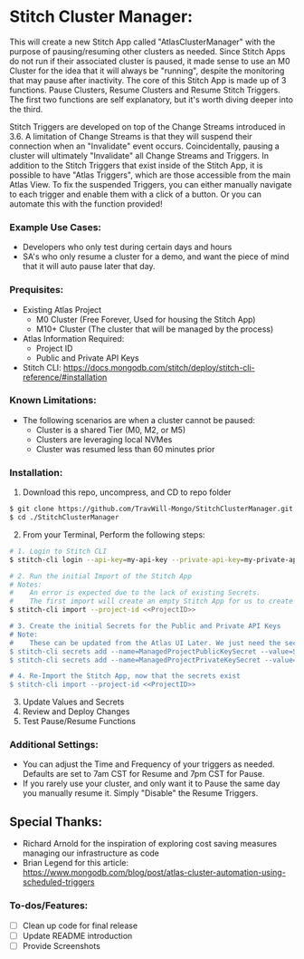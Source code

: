 # Stitch Cluster Manager:
This will create a new Stitch App called "AtlasClusterManager" with the purpose of pausing/resuming other clusters as needed. Since Stitch Apps do not run if their associated cluster is paused, it made sense to use an M0 Cluster for the idea that it will always be "running", despite the monitoring that may pause after inactivity. The core of this Stitch App is made up of 3 functions. Pause Clusters, Resume Clusters and Resume Stitch Triggers. The first two functions are self explanatory, but it's worth diving deeper into the third.

Stitch Triggers are developed on top of the Change Streams introduced in 3.6. A limitation of Change Streams is that they will suspend their connection when an "Invalidate" event occurs. Coincidentally, pausing a cluster will ultimately "Invalidate" all Change Streams and Triggers. In addition to the Stitch Triggers that exist inside of the Stitch App, it is possible to have "Atlas Triggers", which are those accessible from the main Atlas View. To fix the suspended Triggers, you can either manually navigate to each trigger and enable them with a click of a button. Or you can automate this with the function provided!

### Example Use Cases:
- Developers who only test during certain days and hours
- SA's who only resume a cluster for a demo, and want the piece of mind that it will auto pause later that day.

### Prequisites:
- Existing Atlas Project
    - M0 Cluster (Free Forever, Used for housing the Stitch App)
    - M10+ Cluster (The cluster that will be managed by the process)
- Atlas Information Required:
    - Project ID
    - Public and Private API Keys
- Stitch CLI: https://docs.mongodb.com/stitch/deploy/stitch-cli-reference/#installation

### Known Limitations:
- The following scenarios are when a cluster cannot be paused:
    - Cluster is a shared Tier (M0, M2, or M5)
    - Clusters are leveraging local NVMes
    - Cluster was resumed less than 60 minutes prior

### Installation:
1. Download this repo, uncompress, and CD to repo folder
```sh
$ git clone https://github.com/TravWill-Mongo/StitchClusterManager.git
$ cd ./StitchClusterManager
```
2. From your Terminal, Perform the following steps:
```sh
# 1. Login to Stitch CLI
$ stitch-cli login --api-key=my-api-key --private-api-key=my-private-api-key

# 2. Run the initial Import of the Stitch App
# Notes: 
#    An error is expected due to the lack of existing Secrets.
#    The first import will create an empty Stitch App for us to create the secrets on.
$ stitch-cli import --project-id <<ProjectID>>

# 3. Create the initial Secrets for the Public and Private API Keys
# Note: 
#    These can be updated from the Atlas UI Later. We just need the secrets to exist for the import to succeed.
$ stitch-cli secrets add --name=ManagedProjectPublicKeySecret --value=SuperSecretValue!
$ stitch-cli secrets add --name=ManagedProjectPrivateKeySecret --value=SuperSecretValue!

# 4. Re-Import the Stitch App, now that the secrets exist
$ stitch-cli import --project-id <<ProjectID>>
```
3. Update Values and Secrets
4. Review and Deploy Changes
5. Test Pause/Resume Functions

### Additional Settings:
- You can adjust the Time and Frequency of your triggers as needed. Defaults are set to 7am CST for Resume and 7pm CST for Pause.
- If you rarely use your cluster, and only want it to Pause the same day you manually resume it. Simply "Disable" the Resume Triggers.

## Special Thanks:
- Richard Arnold for the inspiration of exploring cost saving measures managing our infrastructure as code
- Brian Legend for this article: https://www.mongodb.com/blog/post/atlas-cluster-automation-using-scheduled-triggers

### To-dos/Features:
- [ ] Clean up code for final release
- [ ] Update README introduction
- [ ] Provide Screenshots
